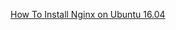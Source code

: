 [How To Install Nginx on Ubuntu 16.04 ](https://www.digitalocean.com/community/tutorials/how-to-install-nginx-on-ubuntu-16-04)
